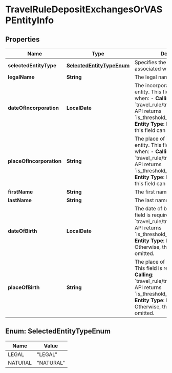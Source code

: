 

# TravelRuleDepositExchangesOrVASPEntityInfo


## Properties

| Name | Type | Description | Notes |
|------------ | ------------- | ------------- | -------------|
|**selectedEntityType** | [**SelectedEntityTypeEnum**](#SelectedEntityTypeEnum) | Specifies the type of entity associated with the transaction. |  |
|**legalName** | **String** | The legal name of the entity. |  |
|**dateOfIncorporation** | **LocalDate** | The incorporation date of the entity. This field is required when: - **Calling**: &#x60;travel_rule/transaction/limitation&#x60; API returns &#x60;is_threshold_reached &#x3D; true&#x60;. - **Entity Type**: LEGAL. Otherwise, this field can be omitted.  |  [optional] |
|**placeOfIncorporation** | **String** | The place of incorporation of the entity. This field is required when: - **Calling**: &#x60;travel_rule/transaction/limitation&#x60; API returns &#x60;is_threshold_reached &#x3D; true&#x60;. - **Entity Type**: LEGAL. Otherwise, this field can be omitted.  |  [optional] |
|**firstName** | **String** | The first name of the user. |  |
|**lastName** | **String** | The last name of the user. |  |
|**dateOfBirth** | **LocalDate** | The date of birth of the user. This field is required when: - **Calling**: &#x60;travel_rule/transaction/limitation&#x60; API returns &#x60;is_threshold_reached &#x3D; true&#x60;. - **Entity Type**: NATURAL. Otherwise, this field can be omitted.  |  [optional] |
|**placeOfBirth** | **String** | The place of birth of the user. This field is required when: - **Calling**: &#x60;travel_rule/transaction/limitation&#x60; API returns &#x60;is_threshold_reached &#x3D; true&#x60;. - **Entity Type**: NATURAL. Otherwise, this field can be omitted.  |  [optional] |



## Enum: SelectedEntityTypeEnum

| Name | Value |
|---- | -----|
| LEGAL | &quot;LEGAL&quot; |
| NATURAL | &quot;NATURAL&quot; |



